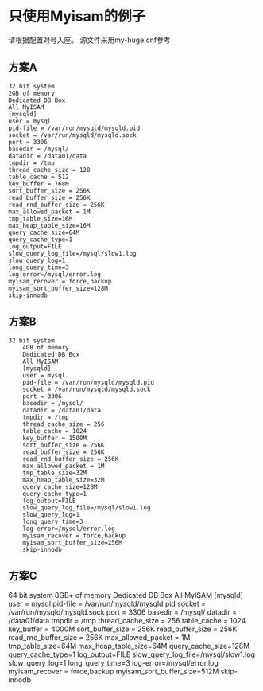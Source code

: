 只使用Myisam的例子
===================================

请根据配置对号入座。
源文件采用my-huge.cnf参考

方案A
---------

    32 bit system
    2GB of memory
    Dedicated DB Box
    All MyISAM
    [mysqld]
    user = mysql
    pid-file = /var/run/mysqld/mysqld.pid
    socket = /var/run/mysqld/mysqld.sock
    port = 3306
    basedir = /mysql/
    datadir = /data01/data
    tmpdir = /tmp
    thread_cache_size = 128
    table_cache = 512
    key_buffer = 768M
    sort_buffer_size = 256K
    read_buffer_size = 256K
    read_rnd_buffer_size = 256K
    max_allowed_packet = 1M
    tmp_table_size=16M
    max_heap_table_size=16M
    query_cache_size=64M
    query_cache_type=1
    log_output=FILE
    slow_query_log_file=/mysql/slow1.log
    slow_query_log=1
    long_query_time=3
    log-error=/mysql/error.log
    myisam_recover = force,backup
    myisam_sort_buffer_size=128M
    skip-innodb 


方案B
---------
    
    32 bit system
		4GB of memory
		Dedicated DB Box
		All MyISAM
		[mysqld]
		user = mysql
		pid-file = /var/run/mysqld/mysqld.pid
		socket = /var/run/mysqld/mysqld.sock
		port = 3306
		basedir = /mysql/
		datadir = /data01/data
		tmpdir = /tmp
		thread_cache_size = 256
		table_cache = 1024
		key_buffer = 1500M
		sort_buffer_size = 256K
		read_buffer_size = 256K
		read_rnd_buffer_size = 256K
		max_allowed_packet = 1M
		tmp_table_size=32M
		max_heap_table_size=32M
		query_cache_size=128M
		query_cache_type=1
		log_output=FILE
		slow_query_log_file=/mysql/slow1.log
		slow_query_log=1
		long_query_time=3
		log-error=/mysql/error.log
		myisam_recover = force,backup
		myisam_sort_buffer_size=256M
		skip-innodb 
	 
    

方案C
---------


   64 bit system
	8GB+ of memory
	Dedicated DB Box
	All MyISAM
	[mysqld]
	user = mysql
	pid-file = /var/run/mysqld/mysqld.pid
	socket = /var/run/mysqld/mysqld.sock
	port = 3306
	basedir = /mysql/
	datadir = /data01/data
	tmpdir = /tmp
	thread_cache_size = 256
	table_cache = 1024
	key_buffer = 4000M
	sort_buffer_size = 256K
	read_buffer_size = 256K
	read_rnd_buffer_size = 256K
	max_allowed_packet = 1M
	tmp_table_size=64M
	max_heap_table_size=64M
	query_cache_size=128M
	query_cache_type=1
	log_output=FILE
	slow_query_log_file=/mysql/slow1.log
	slow_query_log=1
	long_query_time=3
	log-error=/mysql/error.log
	myisam_recover = force,backup
	myisam_sort_buffer_size=512M
	skip-innodb
